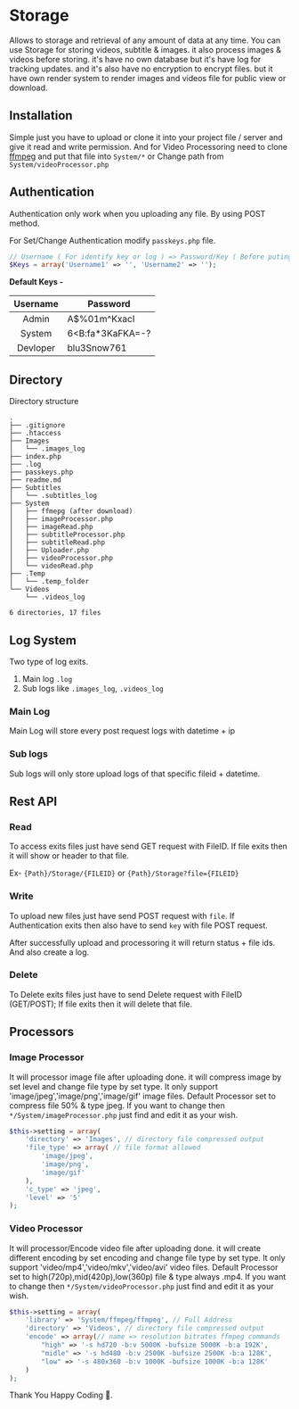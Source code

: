 # Storage

Allows to storage and retrieval of any amount of data at any time. You can use Storage for storing videos, subtitle & images. it also process images & videos before storing. it's have no own database but it's have log for tracking updates. and it's also have no encryption to encrypt files. but it have own render system to render images and videos file for public view or download.

## Installation

Simple just you have to upload or clone it into your project file / server and give it read and write permission.
And for Video Processoring need to clone [ffmpeg](https://johnvansickle.com/ffmpeg/) and put that file into `System/*` or Change path from `System/videoProcessor.php`

## Authentication

Authentication only work when you uploading any file. By using POST method.

For Set/Change Authentication modify `passkeys.php` file.

```php
// Username ( For identify key or log ) => Password/Key ( Before puting it please manually encrypt it by using md5 method )
$Keys = array('Username1' => '', 'Username2' => '');
```
**Default Keys -**

| Username  | Password         |
| :-------: | ---------------- |
|  Admin   | A$%01m^KxacI |
| System | 6<B:fa*3KaFKA=-? |
| Devloper  | blu3Snow761      |


## Directory

Directory structure

```
.
├── .gitignore
├── .htaccess
├── Images
│   └── .images_log
├── index.php
├── .log
├── passkeys.php
├── readme.md
├── Subtitles
│   └── .subtitles_log
├── System
│   ├── ffmepg (after download)
│   ├── imageProcessor.php
│   ├── imageRead.php
│   ├── subtitleProcessor.php
│   ├── subtitleRead.php
│   ├── Uploader.php
│   ├── videoProcessor.php
│   └── videoRead.php
├── .Temp
│   └── .temp_folder
└── Videos
    └── .videos_log

6 directories, 17 files
```

## Log System

Two type of log exits. 
1. Main log `.log`
2. Sub logs like `.images_log`, `.videos_log`

### Main Log
Main Log will store every post request logs with datetime + ip

### Sub logs
Sub logs will only store upload logs of that specific fileid + datetime.

## Rest API

### Read

To access exits files just have send GET request with FileID.
If file exits then it will show or header to that file.

Ex- `{Path}/Storage/{FILEID}` or `{Path}/Storage?file={FILEID}`

### Write

To upload new files just have send POST request with `file`.
If Authentication exits then also have to send `key` with file POST request.

After successfully upload and processoring it will return status + file ids.
And also create a log.

### Delete

To Delete exits files just have to send Delete request with FileID (GET/POST);
If file exits then it will delete that file.

## Processors

### Image Processor

It will processor image file after uploading done. it will compress image by set level and change file type by set type.
It only support 'image/jpeg','image/png','image/gif' image files. Default Processor set to compress file 50% & type jpeg.
If you want to change then `*/System/imageProcessor.php` just find and edit it as your wish.
```php
$this->setting = array(
	'directory' => 'Images', // directory file compressed output
	'file_type' => array( // file format allowed
		'image/jpeg',
		'image/png',
		'image/gif'
	),
	'c_type' => 'jpeg',
	'level' => '5'
);
```

### Video Processor

It will processor/Encode video file after uploading done. it will create different encoding by set encoding and change file type by set type.
It only support 'video/mp4','video/mkv','video/avi' video files. Default Processor set to high(720p),mid(420p),low(360p) file & type always .mp4.
If you want to change then `*/System/videoProcessor.php` just find and edit it as your wish.
```php
$this->setting = array(
	'library' => 'System/ffmpeg/ffmpeg', // Full Address
	'directory' => 'Videos', // directory file compressed output
	'encode' => array(// name => resolution bitrates ffmpeg commands
		"high" => '-s hd720 -b:v 5000K -bufsize 5000K -b:a 192K',
		"midle" => '-s hd480 -b:v 2500K -bufsize 2500K -b:a 128K',
		"low" => '-s 480x360 -b:v 1000K -bufsize 1000K -b:a 128K'
	)
);
```

Thank You Happy Coding 🤝.